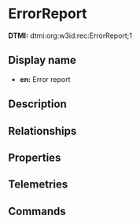 # ErrorReport
**DTMI:** dtmi:org:w3id:rec:ErrorReport;1
## Display name
- **en:** Error report
## Description
## Relationships
## Properties
## Telemetries
## Commands
